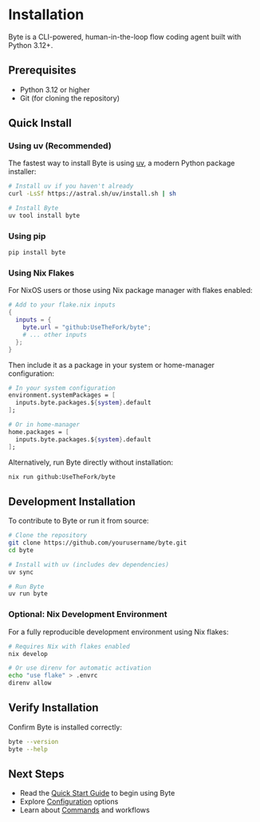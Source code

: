 # Installation

Byte is a CLI-powered, human-in-the-loop flow coding agent built with Python 3.12+.

## Prerequisites

- Python 3.12 or higher
- Git (for cloning the repository)

## Quick Install

### Using uv (Recommended)

The fastest way to install Byte is using [uv](https://github.com/astral-sh/uv), a modern Python package installer:

```bash
# Install uv if you haven't already
curl -LsSf https://astral.sh/uv/install.sh | sh

# Install Byte
uv tool install byte
```

### Using pip

```bash
pip install byte
```

### Using Nix Flakes

For NixOS users or those using Nix package manager with flakes enabled:

```nix
# Add to your flake.nix inputs
{
  inputs = {
    byte.url = "github:UseTheFork/byte";
    # ... other inputs
  };
}
```

Then include it as a package in your system or home-manager configuration:

```nix
# In your system configuration
environment.systemPackages = [
  inputs.byte.packages.${system}.default
];

# Or in home-manager
home.packages = [
  inputs.byte.packages.${system}.default
];
```

Alternatively, run Byte directly without installation:

```bash
nix run github:UseTheFork/byte
```

## Development Installation

To contribute to Byte or run it from source:

```bash
# Clone the repository
git clone https://github.com/yourusername/byte.git
cd byte

# Install with uv (includes dev dependencies)
uv sync

# Run Byte
uv run byte
```

### Optional: Nix Development Environment

For a fully reproducible development environment using Nix flakes:

```bash
# Requires Nix with flakes enabled
nix develop

# Or use direnv for automatic activation
echo "use flake" > .envrc
direnv allow
```

## Verify Installation

Confirm Byte is installed correctly:

```bash
byte --version
byte --help
```

## Next Steps

- Read the [Quick Start Guide](quickstart.md) to begin using Byte
- Explore [Configuration](configuration.md) options
- Learn about [Commands](commands.md) and workflows
